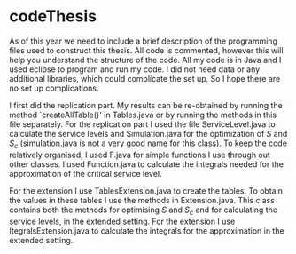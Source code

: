 # codeThesis

As of this year we need to include a brief description of the programming files used to construct this thesis. All code is commented, however this will help you understand the structure of the code. All my code is in Java and I used eclipse to program and run my code. I did not need data or any additional libraries, which could complicate the set up. So I hope there are no set up complications. 

I first did the replication part. My results can be re-obtained by running the method `createAllTable()' in Tables.java or by running the methods in this file separately. For the replication part I used the file ServiceLevel.java to calculate the service levels and Simulation.java for the optimization of $S$ and $S_c$ (simulation.java is not a very good name for this class). To keep the code relatively organised, I used F.java for simple functions I use through out other classes. I used Function.java to calculate the integrals needed for the approximation of the critical service level.

For the extension I use TablesExtension.java to create the tables. To obtain the values in these tables I use the methods in Extension.java. This class contains both the methods for optimising $S$ and $S_c$ and for calculating the service levels, in the extended setting. For the extension I use ItegralsExtension.java to calculate the integrals for the approximation in the extended setting.
